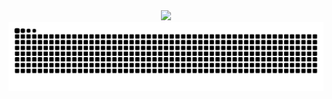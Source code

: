 <div align="center">
  <img height="400" src="https://i.gifer.com/VFan.gif"  />
</div>

<picture align="center">
  <source media="(prefers-color-scheme: dark)" srcset="https://raw.githubusercontent.com/mari4souza/mari4souza/output/github-contribution-grid-snake-dark.svg">
  <source media="(prefers-color-scheme: light)" srcset="https://raw.githubusercontent.com/wdevsley/wdevsley/output/github-contribution-grid-snake-dark.svg">
  <img align="center" alt="github contribution grid snake animation" src="https://raw.githubusercontent.com/wdevsley/wdevsley/output/github-contribution-grid-snake.svg">
</picture>

###
